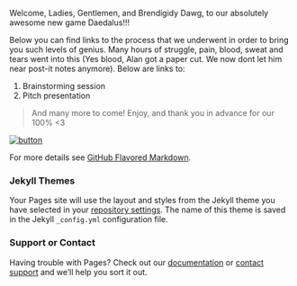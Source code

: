 Welcome, Ladies, Gentlemen, and Brendigidy Dawg, to our absolutely awesome new game Daedalus!!!

Below you can find links to the process that we underwent in order to bring you such levels of genius. Many hours of struggle, pain, blood, sweat and tears went into this (Yes blood, Alan got a paper cut. We now dont let him near post-it notes anymore). Below are links to:
1. Brainstorming session
2. Pitch presentation
> And many more to come! Enjoy, and thank you in advance for our 100% <3 

[![button](https://dkiwjlrz0qi5f.cloudfront.net/blog/wp-content/uploads/2013/04/question-2004314_1280-1-1140x597.jpg)](https://mattermost.com)

For more details see [GitHub Flavored Markdown](https://guides.github.com/features/mastering-markdown/).

### Jekyll Themes

Your Pages site will use the layout and styles from the Jekyll theme you have selected in your [repository settings](https://github.com/DaedalusCad/Daedalus/settings). The name of this theme is saved in the Jekyll `_config.yml` configuration file.

### Support or Contact

Having trouble with Pages? Check out our [documentation](https://help.github.com/categories/github-pages-basics/) or [contact support](https://github.com/contact) and we’ll help you sort it out.
